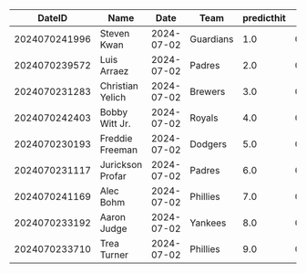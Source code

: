 DateID         |  Name              |  Date        |  Team       |  predicthit  |  predicthitproba     |  hitbool  |  Last7DaysAVG  |  Last15DaysAVG  |  Last30DaysAVG
---------------|--------------------|--------------|-------------|--------------|----------------------|-----------|----------------|-----------------|---------------
2024070241996  |  Steven Kwan       |  2024-07-02  |  Guardians  |  1.0         |  0.6554338566945954  |  False    |  0.2           |  0.269          |  0.374
2024070239572  |  Luis Arraez       |  2024-07-02  |  Padres     |  2.0         |  0.6458451550679777  |  False    |  0.368         |  0.25           |  0.257
2024070231283  |  Christian Yelich  |  2024-07-02  |  Brewers    |  3.0         |  0.6254635993705134  |  False    |  0.375         |  0.291          |  0.32
2024070242403  |  Bobby Witt Jr.    |  2024-07-02  |  Royals     |  4.0         |  0.6224373670760779  |  False    |  0.318         |  0.224          |  0.308
2024070230193  |  Freddie Freeman   |  2024-07-02  |  Dodgers    |  5.0         |  0.6173150451223952  |  False    |  0.222         |  0.273          |  0.311
2024070231117  |  Jurickson Profar  |  2024-07-02  |  Padres     |  6.0         |  0.6171056329419425  |  False    |  0.278         |  0.277          |  0.289
2024070241169  |  Alec Bohm         |  2024-07-02  |  Phillies   |  7.0         |  0.6170871198249933  |  False    |  0.13          |  0.288          |  0.276
2024070233192  |  Aaron Judge       |  2024-07-02  |  Yankees    |  8.0         |  0.6150066474460933  |  False    |  0.524         |  0.432          |  0.4
2024070233710  |  Trea Turner       |  2024-07-02  |  Phillies   |  9.0         |  0.6144231292117017  |  False    |  0.32          |  0.302          |  0.302
